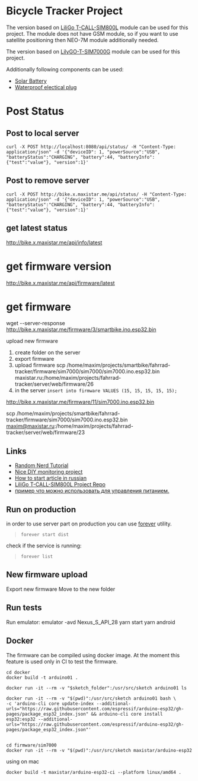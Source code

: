 # Bicycle Tracker Project

The version based on [LiliGo T-CALL-SIM800L](https://github.com/Xinyuan-LilyGO/LilyGo-T-Call-SIM800) module can be used for this project.
The module does not have GSM module, so if you want to use satellite positioning then NEO-7M module additionally needed.

The version based on [LilyGO-T-SIM7000G](https://github.com/Xinyuan-LilyGO/LilyGO-T-SIM7000G) module can be used for this project.

Additionally following components can be used:

- [Solar Battery](https://amzn.eu/d/6o92Us3)
- [Waterproof electical plug](https://amzn.eu/d/hH6DRAf)

# Post Status

## Post to local server
```shell
curl -X POST http://localhost:8080/api/status/ -H "Content-Type: application/json" -d '{"deviceID": 1, "powerSource":"USB", "batteryStatus":"CHARGING", "battery":44, "batteryInfo":{"test":"value"}, "version":1}'
```

## Post to remove server
```shell
curl -X POST http://bike.x.maxistar.me/api/status/ -H "Content-Type: application/json" -d '{"deviceID": 1, "powerSource":"USB", "batteryStatus":"CHARGING", "battery":44, "batteryInfo":{"test":"value"}, "version":1}'
```

## get latest status
http://bike.x.maxistar.me/api/info/latest

# get firmware version
http://bike.x.maxistar.me/api/firmware/latest

# get firmware                                   
wget --server-response http://bike.x.maxistar.me/firmware/3/smartbike.ino.esp32.bin

upload new firmware
1. create folder on the server
2. export firmware
3. upload firmware
   scp /home/maxim/projects/smartbike/fahrrad-tracker/firmware/sim7000/sim7000/sim7000.ino.esp32.bin maxistar.ru:/home/maxim/projects/fahrrad-tracker/server/web/firmware/26
4. in the server `insert into firmware VALUES (15, 15, 15, 15, 15);`

http://bike.x.maxistar.me/firmware/11/sim7000.ino.esp32.bin

scp /home/maxim/projects/smartbike/fahrrad-tracker/firmware/sim7000/sim7000.ino.esp32.bin maxim@maxistar.ru:/home/maxim/projects/fahrrad-tracker/server/web/firmware/23


## Links ##
- [Random Nerd Tutorial](https://randomnerdtutorials.com/esp32-sim800l-publish-data-to-cloud/)
- [Nice DIY monitoring project](https://www.instructables.com/id/ESP32-SIM800L-and-Barrier-Sensor/)
- [How to start article in russian](http://www.bizkit.ru/2019/02/05/11989/)
- [LiliGo T-CALL-SIM800L Project Repo](https://github.com/Xinyuan-LilyGO/LilyGo-T-Call-SIM800L/issues/29)
- [пример что можно использовать для управления питанием.](https://gist.github.com/me-no-dev/)

## Run on production

in order to use server part on production you can use [forever](https://www.npmjs.com/package/forever) utility.

> `forever start dist`

check if the service is running:

> `forever list`


## New firmware upload
Export new firmware
Move to the new folder

## Run tests


Run emulator:
emulator -avd Nexus_S_API_28
yarn start
yarn android

## Docker

The firmware can be compiled using docker image. At the moment this feature is used only in CI to test the firmware.

```
cd docker
docker build -t arduino01 .

docker run -it --rm -v "$sketch_folder":/usr/src/sketch arduino01 ls

docker run -it --rm -v "$(pwd)":/usr/src/sketch arduino01 bash \
-c 'arduino-cli core update-index --additional-urls="https://raw.githubusercontent.com/espressif/arduino-esp32/gh-pages/package_esp32_index.json" && arduino-cli core install esp32:esp32 --additional-urls="https://raw.githubusercontent.com/espressif/arduino-esp32/gh-pages/package_esp32_index.json"'


```

```
cd firmware/sim7000
docker run -it --rm -v "$(pwd)":/usr/src/sketch maxistar/arduino-esp32
```

using on mac
````
docker build -t maxistar/arduino-esp32-ci --platform linux/amd64 .
````
